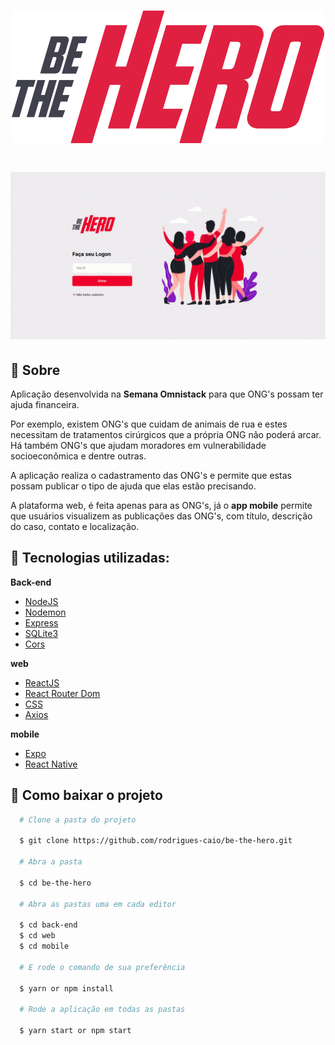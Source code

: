 <h1 align="center">
  <img src="./web/src/assets/logo.svg">
</h1>

<h1>
  <img src="./web/public/aplicacao.gif" >
</h1>

## :pencil: Sobre

Aplicação desenvolvida na **Semana Omnistack** para que ONG's possam ter ajuda financeira.

Por exemplo, existem ONG's que cuidam de animais de rua e estes necessitam de tratamentos cirúrgicos que a própria ONG não poderá arcar. Há também ONG's que ajudam moradores em vulnerabilidade socioeconômica e dentre outras.

A aplicação realiza o cadastramento das ONG's e permite que estas possam publicar o tipo de ajuda que elas estão precisando.

A plataforma web, é feita apenas para as ONG's, já o **app mobile** permite que usuários visualizem as publicações das ONG's, com título, descrição do caso, contato e localização.

## :art: Tecnologias utilizadas:

**Back-end**

- [NodeJS](https://nodejs.org/en/)
- [Nodemon](https://nodemon.io/)
- [Express](https://expressjs.com/)
- [SQLite3](https://www.npmjs.com/package/sqlite3)
- [Cors](https://www.npmjs.com/package/cors)

**web**

- [ReactJS](https://pt-br.reactjs.org/)
- [React Router Dom](https://reactrouter.com/web/guides/quick-start)
- [CSS](https://developer.mozilla.org/pt-BR/docs/Web/CSS)
- [Axios](https://github.com/axios/axios)

**mobile**

- [Expo](https://expo.io/)
- [React Native](https://reactnative.dev/)

## :tea: Como baixar o projeto

```bash
  # Clone a pasta do projeto

  $ git clone https://github.com/rodrigues-caio/be-the-hero.git

  # Abra a pasta

  $ cd be-the-hero

  # Abra as pastas uma em cada editor

  $ cd back-end
  $ cd web
  $ cd mobile

  # E rode o comando de sua preferência

  $ yarn or npm install

  # Rode a aplicação em todas as pastas

  $ yarn start or npm start

```
